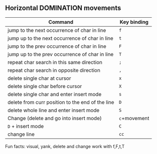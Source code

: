 Horizontal DOMINATION movements
---

| Command                                          | Key binding  |
|--------------------------------------------------|--------------|
| jump to the next occurrence of char in line      | `f`          |
| jump up to the next occurrence of char in line   | `t`          |
| jump to the prev occurrence of char in line      | `F`          |
| jump up to the prev occurrence of char in line   | `T`          |
| repeat char search in this same direction        | `;`          |
| repeat char search in opposite direction         | `,`          |
| delete single char at cursor                     | `x`          |
| delete single char before cursor                 | `X`          |
| delete single char and enter insert mode         | `s`          |
| delete from curr position to the end of the line | `D`          |
| delete whole line and enter insert mode          | `S`          |
| Change (delete and go into insert mode)          | `c`+movement |
| `D` + insert mode                                | `C`          |
| change line                                      | `cc`         |

Fun facts:
visual, yank, delete and change work with f,F,t,T
